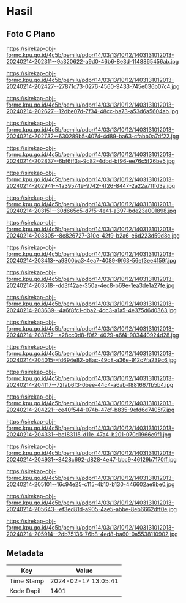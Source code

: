 # Hasil

## Foto C Plano

https://sirekap-obj-formc.kpu.go.id/4c5b/pemilu/pdpr/14/03/13/10/12/1403131012013-20240214-202311--9a320622-a9d0-46b6-8e3d-1148865456ab.jpg

https://sirekap-obj-formc.kpu.go.id/4c5b/pemilu/pdpr/14/03/13/10/12/1403131012013-20240214-202427--27871c73-0276-4560-9433-745e036b07c4.jpg

https://sirekap-obj-formc.kpu.go.id/4c5b/pemilu/pdpr/14/03/13/10/12/1403131012013-20240214-202627--12dbe07d-7f34-48cc-ba73-a53d6a5604ab.jpg

https://sirekap-obj-formc.kpu.go.id/4c5b/pemilu/pdpr/14/03/13/10/12/1403131012013-20240214-202732--630289b5-4074-4d89-ba63-cfabb0a7df22.jpg

https://sirekap-obj-formc.kpu.go.id/4c5b/pemilu/pdpr/14/03/13/10/12/1403131012013-20240214-202837--6bf6ff3a-9c82-4dbd-bf96-ee76c5f26be5.jpg

https://sirekap-obj-formc.kpu.go.id/4c5b/pemilu/pdpr/14/03/13/10/12/1403131012013-20240214-202941--4a395749-9742-4f26-8447-2a22a71ffd3a.jpg

https://sirekap-obj-formc.kpu.go.id/4c5b/pemilu/pdpr/14/03/13/10/12/1403131012013-20240214-203151--30d665c5-d7f5-4e41-a397-bde23a001898.jpg

https://sirekap-obj-formc.kpu.go.id/4c5b/pemilu/pdpr/14/03/13/10/12/1403131012013-20240214-203305--8e826727-310e-42f9-b2a6-e6d223d59d8c.jpg

https://sirekap-obj-formc.kpu.go.id/4c5b/pemilu/pdpr/14/03/13/10/12/1403131012013-20240214-203413--a9300ba3-4ea7-4089-9f63-56ef3ee4159f.jpg

https://sirekap-obj-formc.kpu.go.id/4c5b/pemilu/pdpr/14/03/13/10/12/1403131012013-20240214-203518--dd3f42ae-350a-4ec8-b69e-1ea3de1a27fe.jpg

https://sirekap-obj-formc.kpu.go.id/4c5b/pemilu/pdpr/14/03/13/10/12/1403131012013-20240214-203639--4a6f8fc1-dba2-4dc3-a1a5-4e375d6d0363.jpg

https://sirekap-obj-formc.kpu.go.id/4c5b/pemilu/pdpr/14/03/13/10/12/1403131012013-20240214-203752--a28cc0d8-f0f2-4029-a6f4-903440924d28.jpg

https://sirekap-obj-formc.kpu.go.id/4c5b/pemilu/pdpr/14/03/13/10/12/1403131012013-20240214-204015--fd694e82-b8ac-49c8-a36e-912c7fa239c6.jpg

https://sirekap-obj-formc.kpu.go.id/4c5b/pemilu/pdpr/14/03/13/10/12/1403131012013-20240214-204117--72fab6f3-0bee-44c4-a6ab-f881667fb5b4.jpg

https://sirekap-obj-formc.kpu.go.id/4c5b/pemilu/pdpr/14/03/13/10/12/1403131012013-20240214-204221--ce40f544-074b-47cf-b835-9efd6d7405f7.jpg

https://sirekap-obj-formc.kpu.go.id/4c5b/pemilu/pdpr/14/03/13/10/12/1403131012013-20240214-204331--bc183115-d11e-47a4-b201-070d1966c9f1.jpg

https://sirekap-obj-formc.kpu.go.id/4c5b/pemilu/pdpr/14/03/13/10/12/1403131012013-20240214-204931--8428c692-d828-4e47-bbc9-46129b7170ff.jpg

https://sirekap-obj-formc.kpu.go.id/4c5b/pemilu/pdpr/14/03/13/10/12/1403131012013-20240214-205101--16c94e25-c115-4b10-b130-446602ae9be0.jpg

https://sirekap-obj-formc.kpu.go.id/4c5b/pemilu/pdpr/14/03/13/10/12/1403131012013-20240214-205643--ef3ed81d-a905-4ae5-abbe-8eb6662dff0e.jpg

https://sirekap-obj-formc.kpu.go.id/4c5b/pemilu/pdpr/14/03/13/10/12/1403131012013-20240214-205914--2db75136-76b8-4ed8-ba60-0a5538110902.jpg


## Metadata

| Key        | Value               |
| ---------- | ------------------- |
| Time Stamp | 2024-02-17 13:05:41 |
| Kode Dapil | 1401                |



